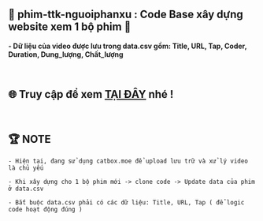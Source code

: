 ## 🚀 **phim-ttk-nguoiphanxu : Code Base xây dựng website xem 1 bộ phim** 🚀

**- Dữ liệu của video được lưu trong data.csv gồm: Title, URL, Tap, Coder, Duration, Dung_lượng, Chất_lượng**

</br>

## 🌐 Truy cập để xem [TẠI ĐÂY](https://tongtrankien1605.github.io/phim-ttk-nguoiphanxu) nhé !

</br>

## 🏆 NOTE

    - Hiện tại, đang sử dụng catbox.moe để upload lưu trữ và xử lý video là chủ yếu

    - Khi xây dựng cho 1 bộ phim mới -> clone code -> Update data của phim ở data.csv

    - Bắt buộc data.csv phải có các dữ liệu: Title, URL, Tap ( để logic code hoạt động đúng )

</br>
